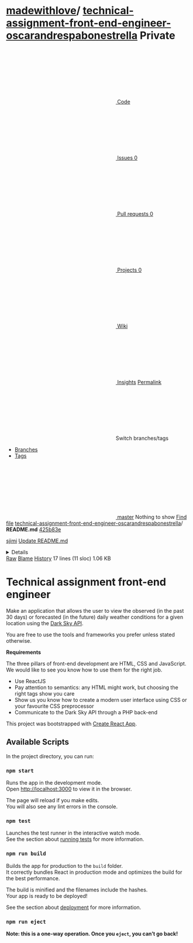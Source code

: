
# <svg></svg> [madewithlove](/madewithlove)/ **[technical-assignment-front-end-engineer-oscarandrespabonestrella](/madewithlove/technical-assignment-front-end-engineer-oscarandrespabonestrella)** Private

[<svg></svg> Code](/madewithlove/technical-assignment-front-end-engineer-oscarandrespabonestrella)    [<svg></svg> Issues 0](/madewithlove/technical-assignment-front-end-engineer-oscarandrespabonestrella/issues)      [<svg></svg> Pull requests 0](/madewithlove/technical-assignment-front-end-engineer-oscarandrespabonestrella/pulls)   [<svg></svg> Projects 0](/madewithlove/technical-assignment-front-end-engineer-oscarandrespabonestrella/projects) [<svg></svg> Wiki](/madewithlove/technical-assignment-front-end-engineer-oscarandrespabonestrella/wiki) [<svg></svg> Insights](/madewithlove/technical-assignment-front-end-engineer-oscarandrespabonestrella/pulse) [Permalink](/madewithlove/technical-assignment-front-end-engineer-oscarandrespabonestrella/blob/425b83e7ce2a120c2c0a0ff1c223e078459c8c8a/README.md)<svg></svg>Switch branches/tags

* [Branches](#)
* [Tags](#)

[<svg></svg>  master](/madewithlove/technical-assignment-front-end-engineer-oscarandrespabonestrella/blob/master/README.md) Nothing to show [Find file](/madewithlove/technical-assignment-front-end-engineer-oscarandrespabonestrella/find/master) [technical-assignment-front-end-engineer-oscarandrespabonestrella](/madewithlove/technical-assignment-front-end-engineer-oscarandrespabonestrella)/ **README.md** [425b83e](/madewithlove/technical-assignment-front-end-engineer-oscarandrespabonestrella/commit/425b83e7ce2a120c2c0a0ff1c223e078459c8c8a)

[sjimi](/sjimi) [Update README.md](/madewithlove/technical-assignment-front-end-engineer-oscarandrespabonestrella/commit/425b83e7ce2a120c2c0a0ff1c223e078459c8c8a "Update README.md")<details></details>[Raw](/madewithlove/technical-assignment-front-end-engineer-oscarandrespabonestrella/raw/master/README.md) [Blame](/madewithlove/technical-assignment-front-end-engineer-oscarandrespabonestrella/blame/master/README.md) [History](/madewithlove/technical-assignment-front-end-engineer-oscarandrespabonestrella/commits/master/README.md) 17 lines (11 sloc)
1.06 KB

# Technical assignment front-end engineer

Make an application that allows the user to view the observed (in the past 30 days) or forecasted (in the future) daily weather conditions for a given location using the [Dark Sky API](https://darksky.net/dev/docs).

You are free to use the tools and frameworks you prefer unless stated otherwise.

**Requirements**

The three pillars of front-end development are HTML, CSS and JavaScript. We would like to see you know how to use them for the right job.

* Use ReactJS
* Pay attention to semantics: any HTML might work, but choosing the right tags show you care
* Show us you know how to create a modern user interface using CSS or your favourite CSS preprocessor
* Communicate to the Dark Sky API through a PHP back-end



This project was bootstrapped with [Create React App](https://github.com/facebookincubator/create-react-app).

## Available Scripts

In the project directory, you can run:

### `npm start`

Runs the app in the development mode.<br>
Open [http://localhost:3000](http://localhost:3000) to view it in the browser.

The page will reload if you make edits.<br>
You will also see any lint errors in the console.

### `npm test`

Launches the test runner in the interactive watch mode.<br>
See the section about [running tests](#running-tests) for more information.

### `npm run build`

Builds the app for production to the `build` folder.<br>
It correctly bundles React in production mode and optimizes the build for the best performance.

The build is minified and the filenames include the hashes.<br>
Your app is ready to be deployed!

See the section about [deployment](#deployment) for more information.

### `npm run eject`

**Note: this is a one-way operation. Once you `eject`, you can’t go back!**
